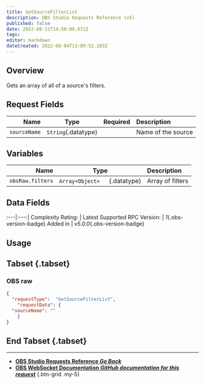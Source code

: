 ```yaml
---
title: GetSourceFilterList
description: OBS Studio Requests Reference (v5)
published: false
date: 2022-08-11T14:50:09.671Z
tags: 
editor: markdown
dateCreated: 2022-08-04T13:09:52.283Z
---
```


## Overview
Gets an array of all of a source's filters.

## Request Fields
Name | Type | Required| Description |
----:|:----:|:-------:|:------------|
`sourceName` | `String`{.datatype} | <i class="mdi mdi-check-bold"></i> | Name of the source	

## Variables
Name | Type | Description | 
----:|:---------:|:------------|
`obsRaw.filters` | `Array<Object>	`{.datatype} | Array of filters

## Data Fields
:---|:---:|
Complexity Rating: | <span class="stars stars--2"></span>
Latest Supported RPC Version: | *1*{.obs-version-badge}
Added in | *v5.0.0*{.obs-version-badge}

## Usage
## Tabset {.tabset}
### OBS raw
```json
{
  "requestType":  "GetSourceFilterList",
	"requestData": {	
  "sourceName": ""
	}
}
```
## End Tabset {.tabset}

---

- [<i class="mdi mdi-chevron-left"></i>**OBS Studio Requests Reference *Go Back***](/en/Broadcasters/OBS/Requests)
- [<i class="mdi mdi-github"></i> **OBS WebSocket Documentation *GitHub documentation for this request***](https://github.com/obsproject/obs-websocket/blob/master/docs/generated/protocol.md#getsourcefilterlist)
{.btn-grid .my-5}